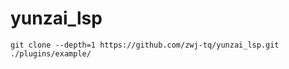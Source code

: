 # yunzai_lsp

```
git clone --depth=1 https://github.com/zwj-tq/yunzai_lsp.git ./plugins/example/
```

